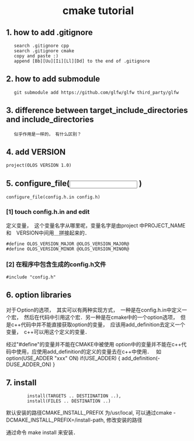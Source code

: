 # <center>cmake tutorial

## 1. how to add .gitignore


```
   search .gitignore cpp 
   search .gitignore cmake 
   copy and paste :)
   append [Bb][Uu][Ii][Ll][Dd] to the end of .gitignore
```

## 2. how to add submodule

```
   git submodule add https://github.com/glfw/glfw third_party/glfw
```

## 3. difference between target_include_directories and include_directories

```
   似乎作用是一样的，　有什么区别？　
```

## 4. add VERSION 

```
project(OLOS VERSION 1.0)
```

## 5. configure_file(<input> <output>)

```
configure_file(config.h.in config.h)
```

### [1] touch config.h.in and edit  

定义变量，　这个变量名字从哪里呢，变量名字是由project 中PROJECT_NAME 和　VERSION中间用＿拼接起来的．

```
#define OLOS_VERSION_MAJOR @OLOS_VERSION_MAJOR@
#define OLOS_VERSION_MINOR @OLOS_VERSION_MINOR@
```

### [2] 在程序中包含生成的config.h文件

```
#include "config.h"
```

## 6. option libraries 

对于Ｏption的选项，　其实可以有两种实现方式，　一种是在config.h.in中定义一个宏，　然后在代码中引用这个宏．另一种是在cmake中的一个option选项，　但是c++代码中并不能直接获取option的变量，　应该用add_definition去定义一个变量，　c++可以用这个定义的变量．　

经过"#define"的变量并不能在CMAKE中被使用
option中的变量并不能在c++代码中使用，应使用add_definition的定义的变量去在c++中使用．　
如 option(USE_ADDER "xxx" ON)
if(USE_ADDER) {
    add_definition(-DUSE_ADDER_ON)
}

## 7. install 

```
        install(TARGETS .. DESTIINATION ..),
        install(FILES .. DESTINATION ..)
```

默认安装的路径CMAKE_INSTALL_PREFIX 为/usr/local, 可以通过cmake -DCMAKE_INSTALL_PREFIX=/install-path, 修改安装的路径
 
通过命令 make install 来安装．